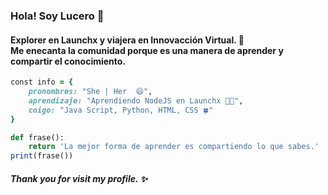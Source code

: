 ### Hola! Soy Lucero 👋

#### Explorer en Launchx y viajera en Innovacción Virtual. 🚀 <br> Me enecanta la comunidad porque es una manera de aprender y compartir el conocimiento.


```ruby
const info = {
    pronombres: "She | Her  😄", 
    aprendizaje: "Aprendiendo NodeJS en Launchx 👩‍💻",
    coigo: "Java Script, Python, HTML, CSS 🍀"
}
```

```ruby
def frase():
    return 'La mejor forma de aprender es compartiendo lo que sabes.'
print(frase())
```

##### Thank you for visit my profile. ✨ 

<!--
**LuceroLuciano/LuceroLuciano** is a ✨ _special_ ✨ repository because its `README.md` (this file) appears on your GitHub profile.

Here are some ideas to get you started:

- 🔭 I’m currently working on ...
- 🌱 I’m currently learning ...
- 👯 I’m looking to collaborate on ...
- 🤔 I’m looking for help with ...
- 💬 Ask me about ...
- 📫 How to reach me: ...
- 😄 Pronouns: ...
- ⚡ Fun fact: ...
-->
